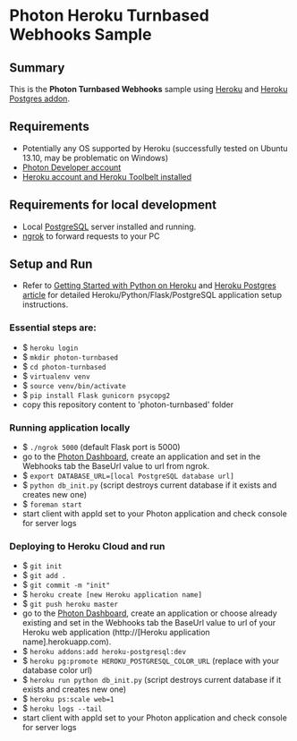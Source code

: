 
# Photon Heroku Turnbased Webhooks Sample

## Summary

This is the **Photon Turnbased Webhooks** sample using [Heroku](https://www.heroku.com/) and [Heroku Postgres addon](https://addons.heroku.com/heroku-postgresql).

## Requirements
- Potentially any OS supported by Heroku (successfully tested on Ubuntu 13.10, may be problematic on Windows)
- [Photon Developer account](https://dev-cloud.exitgames.com/)
- [Heroku account and Heroku Toolbelt installed](https://devcenter.heroku.com/articles/quickstart)

## Requirements for local development
- Local [PostgreSQL](http://www.postgresql.org/) server installed and running.
- [ngrok](https://ngrok.com/) to forward requests to your PC

## Setup and Run
- Refer to [Getting Started with Python on Heroku](https://devcenter.heroku.com/articles/getting-started-with-python) and [Heroku Postgres article](https://devcenter.heroku.com/articles/heroku-postgresql) for detailed Heroku/Python/Flask/PostgreSQL application setup instructions.
### Essential steps are:
- $ `heroku login`
- $ `mkdir photon-turnbased`
- $ `cd photon-turnbased`
- $ `virtualenv venv`
- $ `source venv/bin/activate`
- $ `pip install Flask gunicorn psycopg2`
- copy this repository content to 'photon-turnbased' folder

### Running application locally
- $ `./ngrok 5000` (default Flask port is 5000)
- go to the [Photon Dashboard](https://www.exitgames.com/en/Turnbased/Dashboard), create an application and set in the Webhooks tab the BaseUrl value to url from ngrok.
- $ `export DATABASE_URL=[local PostgreSQL database url]`
- $ `python db_init.py` (script destroys current database if it exists and creates new one)
- $ `foreman start`
- start client with appId set to your Photon application and check console for server logs

### Deploying to Heroku Cloud and run
- $ `git init`
- $ `git add .`
- $ `git commit -m "init"`
- $ `heroku create [new Heroku application name]`
- $ `git push heroku master`
- go to the [Photon Dashboard](https://www.exitgames.com/en/Turnbased/Dashboard), create an application or choose already existing and set in the Webhooks tab the BaseUrl value to url of your Heroku web application (http://[Heroku application name].herokuapp.com).
- $ `heroku addons:add heroku-postgresql:dev`
- $ `heroku pg:promote HEROKU_POSTGRESQL_COLOR_URL` (replace with your database color url)
- $ `heroku run python db_init.py` (script destroys current database if it exists and creates new one)
- $ `heroku ps:scale web=1`
- $ `heroku logs --tail`
- start client with appId set to your Photon application and check console for server logs